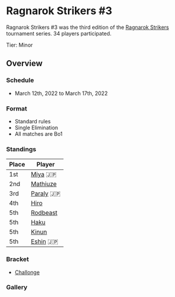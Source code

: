 # Ragnarok Strikers #3

Ragnarok Strikers #3 was the third edition of the [Ragnarok Strikers](ragnamain.md) tournament series.
34 players participated.

Tier: Minor

## Overview

### Schedule
- March 12th, 2022 to March 17th, 2022

### Format
- Standard rules
- Single Elimination
- All matches are Bo1

### Standings

|Place|Player|
|-|-|
|1st|[Miya](../../players/japanese/miya.md) :jp:|
|2nd|[Mathiuze](../../players/french/mathiuze.md)|
|3rd|[Paraly](../../players/japanese/paraly.md) :jp:|
|4th|[Hiro](../../players/french/vivi.md)|
|5th|[Rodbeast](../../players/peruvian/rodrift.md)|
|5th|[Haku](../../players/german/haku.md)|
|5th|[Kinun](../../players/belgian/kinun.md)|
|5th|[Eshin](../../players/japanese/eshin.md) :jp:|

### Bracket
- [Challonge](https://challonge.com/jfdq7h12)

### Gallery
